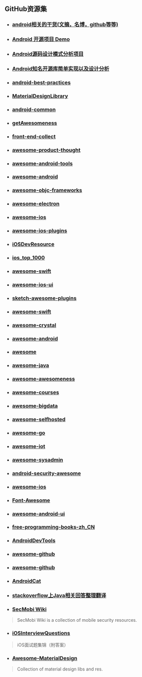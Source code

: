 ## GitHub资源集
* ### [android相关的干货(文摘，名博，github等等)](https://github.com/openproject/AndroidDigest)

* ### [Android 开源项目 Demo](https://github.com/android-cn/android-open-project-demo)

* ### [Android源码设计模式分析项目](https://github.com/simple-android-framework/android_design_patterns_analysis)

* ### [Android知名开源库简单实现以及设计分析](https://github.com/simple-android-framework-exchange/simple-android-opensource-framework)

* ### [android-best-practices](https://github.com/futurice/android-best-practices)

* ### [MaterialDesignLibrary](https://github.com/navasmdc/MaterialDesignLibrary)

* ### [android-common](https://github.com/Trinea/android-common)

* ### [getAwesomeness](https://github.com/panzhangwang/getAwesomeness)

* ### [front-end-collect](https://github.com/foru17/front-end-collect)

* ### [awesome-product-thought](https://github.com/voff12/awesome-product-thought)

* ### [awesome-android-tools](https://github.com/wasabeef/awesome-android-tools)

* ### [awesome-android](https://github.com/JStumpp/awesome-android)

* ### [awesome-objc-frameworks](https://github.com/XCGit/awesome-objc-frameworks)

* ### [awesome-electron](https://github.com/sindresorhus/awesome-electron)

* ### [awesome-ios](https://github.com/Orion777/awesome-ios)

* ### [awesome-ios-plugins](https://github.com/sanketfirodiya/awesome-ios-plugins)

* ### [iOSDevResource](https://github.com/robotsu/iOSDevResource)

* ### [ios_top_1000](https://github.com/iamdaiyuan/ios_top_1000)

* ### [awesome-swift](https://github.com/Wolg/awesome-swift)

* ### [awesome-ios-ui](https://github.com/cjwirth/awesome-ios-ui)

* ### [sketch-awesome-plugins](https://github.com/afc163/sketch-awesome-plugins)

* ### [awesome-swift](https://github.com/matteocrippa/awesome-swift)

* ### [awesome-crystal](https://github.com/veelenga/awesome-crystal)

* ### [awesome-android](https://github.com/snowdream/awesome-android)

* ### [awesome](https://github.com/sindresorhus/awesome)

* ### [awesome-java](https://github.com/akullpp/awesome-java)

* ### [awesome-awesomeness](https://github.com/stars?utf8=%E2%9C%93&q=awesome)

* ### [awesome-courses](https://github.com/prakhar1989/awesome-courses)

* ### [awesome-bigdata](https://github.com/onurakpolat/awesome-bigdata)

* ### [awesome-selfhosted](https://github.com/Kickball/awesome-selfhosted)

* ### [awesome-go](https://github.com/avelino/awesome-go)

* ### [awesome-iot](https://github.com/phodal/awesome-iot)

* ### [awesome-sysadmin](https://github.com/kahun/awesome-sysadmin)

* ### [android-security-awesome](https://github.com/ashishb/android-security-awesome)

* ### [awesome-ios](https://github.com/vsouza/awesome-ios)

* ### [Font-Awesome](https://github.com/FortAwesome/Font-Awesome)

* ### [awesome-android-ui](https://github.com/wasabeef/awesome-android-ui)

* ### [free-programming-books-zh_CN](https://github.com/justjavac/free-programming-books-zh_CN)

* ### [AndroidDevTools](https://github.com/inferjay/AndroidDevTools)

* ### [awesome-github](https://github.com/Kikobeats/awesome-github)

* ### [awesome-github](https://github.com/fffaraz/awesome-github)

* ### [AndroidCat](http://www.androidcat.com/)

* ### [stackoverflow上Java相关回答整理翻译](https://github.com/giantray/stackoverflow-java-top-qa)

* ### [SecMobi Wiki](https://github.com/secmobi/wiki.secmobi.com)
> SecMobi Wiki is a collection of mobile security resources.

* ### [iOSInterviewQuestions](https://github.com/ChenYilong/iOSInterviewQuestions)
> iOS面试题集锦（附答案）

* ### [Awesome-MaterialDesign](https://github.com/lightSky/Awesome-MaterialDesign)
> Collection of material design libs and res.
